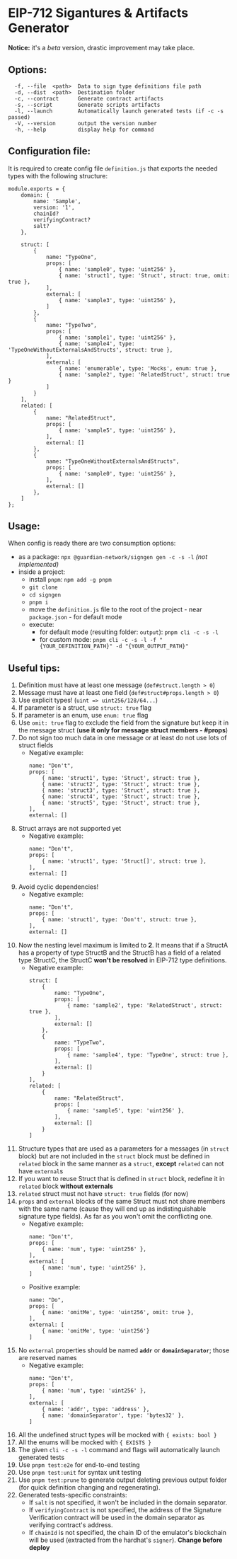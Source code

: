 # EIP-712 Sigantures & Artifacts Generator

**Notice:** it's a *beta* version, drastic improvement may take place.

## Options:
```
  -f, --file  <path>  Data to sign type definitions file path
  -d, --dist  <path>  Destination folder
  -c, --contract      Generate contract artifacts
  -s, --script        Generate scripts artifacts
  -l, --launch        Automatically launch generated tests (if -c -s passed)
  -V, --version       output the version number
  -h, --help          display help for command
```

## Configuration file:
It is required to create config file `definition.js` that exports the needed types with the following structure:
```
module.exports = {
    domain: {
        name: 'Sample',
        version: '1',
        chainId?
        verifyingContract?
        salt?
    },

    struct: [
        {
            name: "TypeOne", 
            props: [
                { name: 'sample0', type: 'uint256' },
                { name: 'struct1', type: 'Struct', struct: true, omit: true },
            ],
            external: [
                { name: 'sample3', type: 'uint256' },
            ]
        },
        {
            name: "TypeTwo",
            props: [
                { name: 'sample1', type: 'uint256' },
                { name: 'sample4', type: 'TypeOneWithoutExternalsAndStructs', struct: true },
            ],
            external: [
                { name: 'enumerable', type: 'Mocks', enum: true },
                { name: 'sample2', type: 'RelatedStruct', struct: true }
            ]
        }
    ],
    related: [
        {
            name: "RelatedStruct",
            props: [
                { name: 'sample5', type: 'uint256' },
            ],
            external: []
        },
        {
            name: "TypeOneWithoutExternalsAndStructs", 
            props: [
                { name: 'sample0', type: 'uint256' },
            ],
            external: []
        },
    ]
};
```

## Usage:

When config is ready there are two consumption options:
* as a package: `npx @guardian-network/signgen gen -c -s -l` *(not implemented)*
* inside a project:
    * install `pnpm`: `npm add -g pnpm`
    * `git clone`
    * `cd signgen`
    * `pnpm i`
    * move the `definition.js` file to the root of the project - near `package.json` - for default mode
    * execute:
        * for default mode (resulting folder: `output`): `pnpm cli -c -s -l`
        * for custom mode: `pnpm cli -c -s -l -f "{YOUR_DEFINITION_PATH}" -d "{YOUR_OUTPUT_PATH}"`

## Useful tips:
1. Definition must have at least one message (`def#struct.length > 0`)
1. Message must have at least one field (`def#struct#props.length > 0`)
1. Use explicit types! (`uint => uint256/128/64...`)
1. If parameter is a struct, use `struct: true` flag
1. If parameter is an enum, use `enum: true` flag
1. Use `omit: true` flag to exclude the field from the signature but keep it in the message struct (**use it only for message struct members - #props**)
1. Do not sign too much data in one message or at least do not use lots of struct fields
    * Negative example:
        ```
        name: "Don't", 
        props: [
            { name: 'struct1', type: 'Struct', struct: true },
            { name: 'struct2', type: 'Struct', struct: true },
            { name: 'struct3', type: 'Struct', struct: true },
            { name: 'struct4', type: 'Struct', struct: true },
            { name: 'struct5', type: 'Struct', struct: true },
        ],
        external: []
        ```
1. Struct arrays are not supported yet
    * Negative example:
        ```
        name: "Don't", 
        props: [
            { name: 'struct1', type: 'Struct[]', struct: true },
        ],
        external: []
        ```
1. Avoid cyclic dependencies!
    * Negative example:
        ```
        name: "Don't", 
        props: [
            { name: 'struct1', type: 'Don't', struct: true },
        ],
        external: []
        ```
1. Now the nesting level maximum is limited to **2**. It means that if a StructA has a property of type StructB and the StructB has a field of a related type StructC, the StructC **won't be resolved** in EIP-712 type definitions.
    * Negative example:
        ```
        struct: [
            {
                name: "TypeOne", 
                props: [
                    { name: 'sample2', type: 'RelatedStruct', struct: true },
                ],
                external: []
            },
            {
                name: "TypeTwo",
                props: [
                    { name: 'sample4', type: 'TypeOne', struct: true },
                ],
                external: []
            }
        ],
        related: [
            {
                name: "RelatedStruct",
                props: [
                    { name: 'sample5', type: 'uint256' },
                ],
                external: []
            }
        ]
        ```
1. Structure types that are used as a parameters for a messages (in `struct` block) but are not included in the `struct` block must be defined in `related` block in the same manner as a `struct`, **except** `related` can not have `external`s
1. If you want to reuse Struct that is defined in `struct` block, redefine it in `related` block **without externals**
1. `related` struct must not have `struct: true` fields (for now)
1. `props` and `external` blocks of the same Struct must not share members with the same name (cause they will end up as indistinguishable signature type fields). As far as you won't omit the conflicting one.
    * Negative example:
        ```
        name: "Don't", 
        props: [
            { name: 'num', type: 'uint256' },
        ],
        external: [
            { name: 'num', type: 'uint256' },
        ]
        ```
    * Positive example:
        ```
        name: "Do", 
        props: [
            { name: 'omitMe', type: 'uint256', omit: true },
        ],
        external: [
            { name: 'omitMe', type: 'uint256'}
        ]
        ```
1. No `external` properties should be named **`addr`** or **`domainSeparator`**; those are reserved names
    * Negative example:
        ```
        name: "Don't", 
        props: [
            { name: 'num', type: 'uint256' },
        ],
        external: [
            { name: 'addr', type: 'address' },
            { name: 'domainSeparator', type: 'bytes32' },
        ]
        ```
1. All the undefined struct types will be mocked with `{ exists: bool }`
1. All the enums will be mocked with `{ EXISTS }`
1. The given `cli -c -s -l` command and flags will automatically launch generated tests
1. Use `pnpm test:e2e` for end-to-end testing
1. Use `pnpm test:unit` for syntax unit testing
1. Use `pnpm test:prune` to generate output deleting previous output folder (for quick definition changing and regenerating). 
1. Generated tests-specific constraints:
    * If `salt` is not specified, it won't be included in the domain separator.
    * If `verifyingContract` is not specified, the address of the Signature Verification contract will be used in the domain separator
    as verifying contract's address.
    * If `chainId` is not specified, the chain ID of the emulator's blockchain will be used (extracted from the hardhat's `signer`). **Change before deploy**